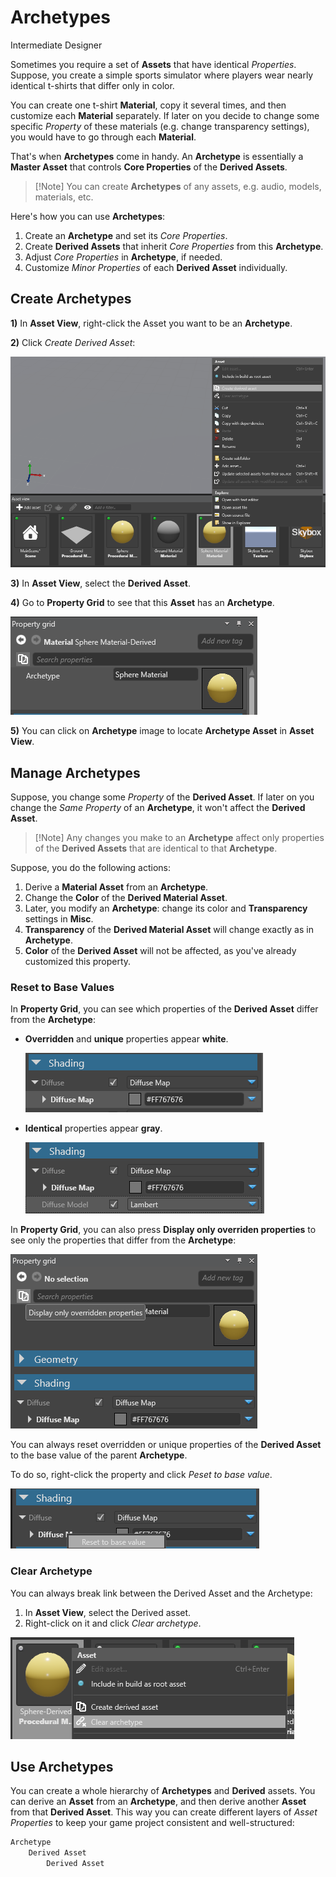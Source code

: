 # Archetypes

<span class="label label-doc-level">Intermediate</span>
<span class="label label-doc-audience">Designer</span>

Sometimes you require a set of **Assets** that have identical _Properties_.
Suppose, you create a simple sports simulator where players wear nearly identical t-shirts that differ only in color.

You can create one t-shirt **Material**, copy it several times, and then customize each **Material** separately.
If later on you decide to change some specific _Property_ of these materials (e.g. change transparency settings),
you would have to go through each **Material**.

That's when **Archetypes** come in handy.
An **Archetype** is essentially a **Master Asset** that controls **Core Properties** of the **Derived Assets**.

> [!Note] You can create **Archetypes** of any assets, e.g. audio, models, materials, etc.

Here's how you can use **Archetypes**:

1. Create an **Archetype** and set its _Core Properties_.
2. Create **Derived Assets** that inherit _Core Properties_ from this **Archetype**.
3. Adjust _Core Properties_ in **Archetype**, if needed.
4. Customize _Minor Properties_ of each **Derived Asset** individually.

## Create Archetypes

**1)** In **Asset View**, right-click the Asset you want to be an **Archetype**.

**2)** Click _Create Derived Asset_:

![Create Derived Asset](media/archetypes-create-derived-asset.png)

**3)** In **Asset View**, select the **Derived Asset**.

**4)** Go to **Property Grid** to see that this **Asset** has an **Archetype**.

![Derived Asset in Property Grid](media/archetypes-archetype-in-property-grid.png)

**5)** You can click on **Archetype** image to locate **Archetype Asset** in **Asset View**.

## Manage Archetypes
Suppose, you change some _Property_ of the **Derived Asset**.
If later on you change the _Same Property_ of an **Archetype**, it won't affect the **Derived Asset**.

> [!Note] Any changes you make to an **Archetype** affect only properties of the **Derived Assets**
> that are identical to that **Archetype**.

Suppose, you do the following actions:

1. Derive a **Material Asset** from an **Archetype**.
2. Change the **Color** of the **Derived Material Asset**.
3. Later, you modify an **Archetype**: change its color and **Transparency** settings in **Misc**.
4. **Transparency** of the **Derived Material Asset** will change exactly as in **Archetype**.
5. **Color** of the **Derived Asset** will not be affected, as you've already customized this property.

### Reset to Base Values
In **Property Grid**, you can see which properties of the **Derived Asset** differ from the **Archetype**: 

* **Overridden** and **unique** properties appear **white**.

    ![Overriden properties appear white](media/archetypes-overriden-properties-appear-white.png) 

* **Identical** properties appear **gray**.

    ![Identical properties appear gray](media/archetypes-identical-properties-appear-gray.png) 

In **Property Grid**, you can also press **Display only overriden properties** to see only the properties that differ from the **Archetype**:

![Display only overriden properties](media/archetypes-display-only-overriden-properties.png) 

You can always reset overridden or unique properties of the **Derived Asset** to the base value of the parent **Archetype**.

To do so, right-click the property and click _Peset to base value_.

![Peset to base value](media/archetypes-reset-property-to-base-value.png)

### Clear Archetype
You can always break link between the Derived Asset and the Archetype:

1. In **Asset View**, select the Derived asset.
2. Right-click on it and click _Clear archetype_.

![Clear Archetype](media/archetypes-clear-archetypes.png)

## Use Archetypes

You can create a whole hierarchy of **Archetypes** and **Derived** assets.
You can derive an **Asset** from an **Archetype**, and then derive another **Asset** from that **Derived Asset**.
This way you can create different layers of _Asset Properties_ to keep your game project consistent and well-structured:

```cs
Archetype
    Derived Asset
        Derived Asset
```

